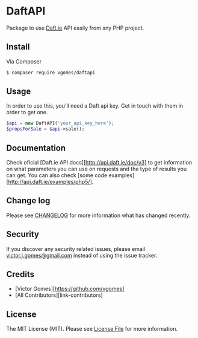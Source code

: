 # DaftAPI

Package to use [Daft.ie](http://daft.ie) API easily from any PHP project.

## Install

Via Composer

``` bash
$ composer require vgomes/daftapi
```

## Usage

In order to use this, you'll need a Daft api key. Get in touch with them in order to get one.

``` php
$api = new DaftAPI('your_api_key_here');
$propsForSale = $api->sale();
```

## Documentation

Check oficial [Daft.ie API docs][http://api.daft.ie/doc/v3] to get information on what parameters you can use on requests and the type of results you can get.
You can also check [some code examples][http://api.daft.ie/examples/php5/].

## Change log

Please see [CHANGELOG](CHANGELOG.md) for more information what has changed recently.

## Security

If you discover any security related issues, please email victor.j.gomes@gmail.com instead of using the issue tracker.

## Credits

- [Victor Gomes][https://github.com/vgomes]
- [All Contributors][link-contributors]

## License

The MIT License (MIT). Please see [License File](LICENSE.md) for more information.
